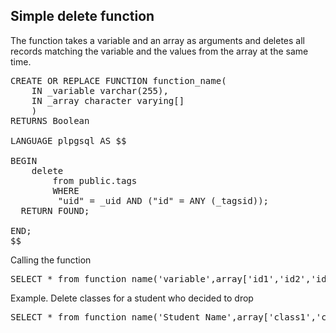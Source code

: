## Simple delete function

The function takes a variable and an array as arguments and deletes all records matching the variable and the values from the array at the same time.

<pre>
CREATE OR REPLACE FUNCTION function_name(
    IN _variable varchar(255),
	IN _array character varying[]
	)
RETURNS Boolean

LANGUAGE plpgsql AS $$

BEGIN
	delete 
		from public.tags
		WHERE
		 "uid" = _uid AND ("id" = ANY (_tagsid));
  RETURN FOUND;

END;
$$
</pre>

Calling the function

<pre>
SELECT * from function_name('variable',array['id1','id2','id3'...,,'idn'])
</pre>

Example. Delete classes for a student who decided to drop

<pre>
SELECT * from function_name('Student Name',array['class1','class2','class3'])
</pre>
